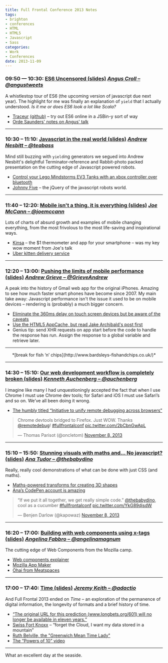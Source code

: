 ```yaml
---
title: Full Frontal Conference 2013 Notes
tags:
- brighton
- conferences
- HTML
- HTML5
- Javascript
- Sass
categories:
- Work
- Conferences
date: 2013-11-09
---
```

### 09:50 — 10:30: [ES6 Uncensored (slides)](https://speakerdeck.com/anguscroll/es6-uncensored) *[Angus Croll – @angustweets](https://twitter.com/angustweets)*

A whistlestop tour of ES6 (the upcoming version of javascript due next year). The highlight for me was finally an explanation of `yield` that I actually understood. *Is it me or does ES6 look a lot like Scala?*

- [Traceur](http://traceur-compiler.googlecode.com/git/demo/repl.html) [(github)](https://github.com/google/traceur-compiler) – try out ES6 online in a JSBin-y sort of way
- [Orde Saunders' notes on Angus' talk](http://decadecity.net/blog/2013/11/08/angus-croll-es6-uncensored)

---

### 10:30 – 11:10: [Javascript in the real world (slides)](https://speakerdeck.com/andrew/javascript-in-the-real-world) *[Andrew Nesbitt – @teabass](https://twitter.com/teabass)*

Mind still buzzing with `yield`ing generators we segued into Andrew Nesbitt's delightful Terminator-reference and Rabbit-photo packed presentation on the cutting edge of Javascript powered robots.

- [Control your Lego Mindstorms EV3 Tanks with an xbox controller over bluetooth](https://github.com/andrew/node-ev3-robot)
- [Johnny Five](https://github.com/rwaldron/johnny-five) – the jQuery of the javascript robots world.

---

### 11:40 – 12:20: [Mobile isn't a thing, it is everything (slides)](http://www.slideshare.net/joemccann/mobile-is-not-a-thing-it-is-everything) *[Joe McCann – @joemccann](https://twitter.com/joemccann)*

Lots of charts of absurd growth and examples of mobile changing everything, from the most frivolous to the most life-saving and inspirational ways.

- [Kinsa](https://www.kinsahealth.com/) – the $1 thermometer and app for your smartphone – was my key wow moment from Joe's talk
- [Uber kitten delivery service](http://blog.uber.com/ICanHasUberKITTENS)

---

### 12:20 – 13:00: [Pushing the limits of mobile performance (slides)](https://docs.google.com/presentation/d/1onNCD7APXOwbG58hvXdlogLDXbpId-KDeOLqr8xJ79Y/pub?start=false&loop=false&delayms=3000#slide=id.p) *[Andrew Grieve – @GrieveAndrew](https://twitter.com/GrieveAndrew)*

A peak into the history of Gmail web app for the original iPhones. Amazing to see how much faster smart phones have become since 2007. My main take away: Javascript performance isn't the issue it used to be on mobile devices – rendering is (probably) a much bigger concern.

- [Eliminate the 360ms delay on touch screen devices but be aware of the caveats](https://github.com/ftlabs/fastclick)
- [Use the HTML5 AppCache, but read Jake Archibald's post first](http://alistapart.com/article/application-cache-is-a-douchebag)
- Genius tip: send XHR requests on app start before the code to handle the response has run. Assign the response to a global variable and retrieve later.

---

<p align="center">*[break for fish ‘n’ chips](http://www.bardsleys-fishandchips.co.uk/)*</p>

---

### 14:30 – 15:10: [Our web development workflow is completely broken (slides)](http://auchenberg.github.io/presentations/fullfrontal-our-web-development-workflow-is-completely-broken/#1) *[Kenneth Auchenberg – @auchenberg](https://twitter.com/auchenberg)*

I imagine like many I had unquestioningly accepted the fact that when I use Chrome I must use Chrome dev tools; for Safari and iOS I must use Safari’s and so on.
We’ve all been doing it wrong.

- [The humbly titled “Initiative to unify remote debugging across browsers”](http://remotedebug.org/)

<blockquote class="twitter-tweet" data-lang="en"><p lang="en" dir="ltr">Chrome devtools bridged to Firefox. Just WOW. Thanks <a href="https://twitter.com/remotedebug">@remotedebug</a>! <a href="https://twitter.com/hashtag/fullfrontalconf?src=hash">#fullfrontalconf</a> <a href="http://t.co/2bCbnGwApL">pic.twitter.com/2bCbnGwApL</a></p>&mdash; Thomas Parisot (@oncletom) <a href="https://twitter.com/oncletom/status/398827159709839360">November 8, 2013</a></blockquote>

---

### 15:10 – 15:50: [Stunning visuals with maths and… No javascript? (slides)](http://f773873.5minfork.com/) *[Ana Tudor – @thebabydino](https://twitter.com/thebabydino)*

Really, really cool demonstrations of what can be done with just CSS (and maths).

- [Maths-powered transforms for creating 3D shapes](http://www.youtube.com/watch?v=w9HeWBH_kvg)
- [Ana’s CodePen account is amazing](http://codepen.io/thebabydino)

<blockquote class="twitter-tweet" data-lang="en"><p lang="en" dir="ltr">“If we put it all together, we get really simple code.” <a href="https://twitter.com/thebabydino">@thebabydino</a>, cool as a cucumber <a href="https://twitter.com/hashtag/fullfrontalconf?src=hash">#fullfrontalconf</a> <a href="http://t.co/YkG89djsdW">pic.twitter.com/YkG89djsdW</a></p>&mdash; Benjen Darlow (@kapowaz) <a href="https://twitter.com/kapowaz/status/398836328399654913">November 8, 2013</a></blockquote>

---

### 16:20 – 17:00: [Building with web components using x-tags (slides)](http://afabbro.github.io/jsconfcolombia-2013-mobile-apps-with-brick/) *[Angelina Fabbro – @angelinamagnum](https://twitter.com/angelinamagnum)*

The cutting edge of Web Components from the Mozilla camp.

- [Web components explainer](https://dvcs.w3.org/hg/webcomponents/raw-file/ccd579693e46/explainer/index.html)
- [Mozilla App Maker](http://appmaker.mozillalabs.com/)
- [Ohai from Meatspaces](https://chat.meatspac.es/)

---

### 17:00 – 17:40: [Time (slides)](https://speakerdeck.com/adactio/time) *[Jeremy Keith – @adactio](https://twitter.com/adactio)*

And Full Frontal 2013 ended on *Time* – an exploration of the permanence of digital information, the longevity of formats and a brief history of time.

- [“The original URL for this prediction (www.longbets.org/601) will no longer be available in eleven years.”](http://longbets.org/601/)
- [Swiss Fort Knoxx](http://www.swissfortknox.com/) – “forget the Cloud, I want my data stored in a mountain”
- [Ruth Belville, the "Greenwich Mean Time Lady"](http://en.wikipedia.org/wiki/Ruth_Belville)
- [The “Powers of 10” video](http://www.youtube.com/watch?v=0fKBhvDjuy0)

---

What an excellent day at the seaside.
<script async src="//platform.twitter.com/widgets.js" charset="utf-8"></script>
